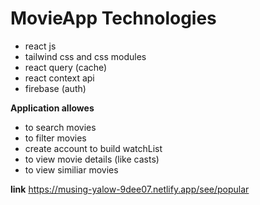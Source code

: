 # MovieApp Technologies 
* react js
* tailwind css and css modules
* react query (cache)
* react context api
* firebase (auth)

**Application allowes**
 * to search movies
 * to filter movies
 * create account to build watchList
 * to view movie details (like casts)
 * to view similiar movies

  **link**
  https://musing-yalow-9dee07.netlify.app/see/popular
